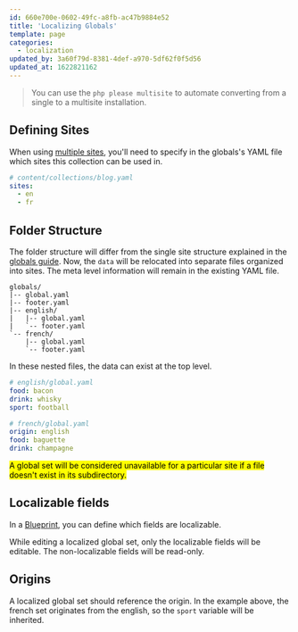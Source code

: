 ```yaml
---
id: 660e700e-0602-49fc-a8fb-ac47b9884e52
title: 'Localizing Globals'
template: page
categories:
  - localization
updated_by: 3a60f79d-8381-4def-a970-5df62f0f5d56
updated_at: 1622821162
---
```

> You can use the `php please multisite` to automate converting from a single to a multisite installation.

## Defining Sites

When using [multiple sites](/multi-site), you'll need to specify in the globals's YAML file which sites this collection can be used in.

``` yaml
# content/collections/blog.yaml
sites:
  - en
  - fr
```

## Folder Structure

The folder structure will differ from the single site structure explained in the [globals guide](/globals). Now, the `data` will be relocated into separate files organized into sites. The meta level information will remain in the existing YAML file.

``` files
globals/
|-- global.yaml
|-- footer.yaml
|-- english/
|   |-- global.yaml
|   `-- footer.yaml
`-- french/
    |-- global.yaml
    `-- footer.yaml
```

In these nested files, the data can exist at the top level.

``` yaml
# english/global.yaml
food: bacon
drink: whisky
sport: football
```
``` yaml
# french/global.yaml
origin: english
food: baguette
drink: champagne
```

<mark>A global set will be considered unavailable for a particular site if a file doesn't exist in its subdirectory.</mark>


## Localizable fields

In a [Blueprint](/blueprints), you can define which fields are localizable.

While editing a localized global set, only the localizable fields will be editable. The non-localizable fields will be read-only.


## Origins

A localized global set should reference the origin. In the example above, the french set originates from the english, so the `sport` variable will be inherited.
